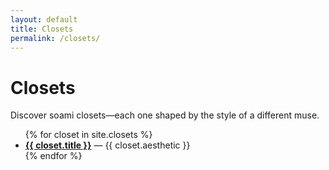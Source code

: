 ```yaml
---
layout: default
title: Closets
permalink: /closets/
---
```


# Closets

Discover soami closets—each one shaped by the style of a different muse.

<ul>
  {% for closet in site.closets %}
    <li>
      <a href="{{ closet.url | relative_url }}"><strong>{{ closet.title }}</strong></a> &mdash; {{ closet.aesthetic }}
    </li>
  {% endfor %}
</ul>